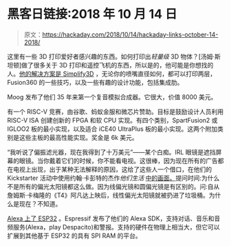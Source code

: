 # 黑客日链接:2018 年 10 月 14 日

> 原文：<https://hackaday.com/2018/10/14/hackaday-links-october-14-2018/>

这里有一些 3D 打印爱好者感兴趣的东西。如何打印出*轻量级* 3D 物体？[汤姆·斯坦顿]做了很多关于 3D 打印和遥控飞机的东西，所以是的，他可能是你想找的人。[他的解决方案是 Simplify3D](https://www.youtube.com/watch?v=MQ8dy_4DVfE) ，无论你的喷嘴直径如何，都可以打印两层，Fusion360 的一些技巧，以及一些有趣的设计功能，包括集成肋。

Moog 发布了他们 35 年来第一个复音模拟合成器。它很大，价值 8000 美元。

有一个 RISC-V 竞赛，由谷歌、蚂蚁金服和微芯片赞助。目标是鼓励设计人员利用 RISC-V ISA 创建创新的 FPGA 和软 CPU 实现。有四个类别，SpartFusion2 或 IGLOO2 板的最小实现，以及适合 iCE40 UltraPlus 板的最小实现。这两个附加类别是这些主板的最高性能实现。奖金是 6k 美元。

“我听说了偏振滤光器，现在我得到了十万美元”——某个白痴。IRL 眼镜是遮挡屏幕的眼镜。当你戴着它们的时候，你不能看电视。这很棒，因为现在所有的广告都在电视上出现，出于某种无法解释的原因，这给了这些人一个借口，在他们的 Kickstarter 活动中使用约翰·卡彭特的杰作*他们生活* [中的画面。](https://www.kickstarter.com/projects/ivancash/irl-glasses-glasses-that-block-screens)提问时间:为什么不是所有的偏光太阳镜都这么做。因为线偏光镜和圆偏光镜是有区别的。问:自从詹姆斯·卡梅隆的《T4》阿凡达上映后，线性偏光太阳镜就被扔进了垃圾桶。为什么是现在？不知道。

[Alexa 上了 ESP32](https://www.espressif.com/en/news/Alexa%20on%20ESP32) 。Espressif 发布了他们的 Alexa SDK，支持对话、音乐和音频服务(Alexa，play Despacito)和警报。支持的硬件在物理上相当大，但它可以扩展到其他基于 ESP32 的具有 SPI RAM 的平台。